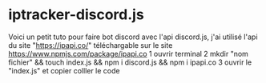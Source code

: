 # iptracker-discord.js
Voici un petit tuto pour faire bot discord avec l'api discord.js, j'ai utilisé l'api du site "https://ipapi.co/" téléchargable sur le site https://www.npmjs.com/package/ipapi.co
1 ouvrir terminal 
2 mkdir "nom fichier" && touch index.js && npm i discord.js && npm i ipapi.co
3 ouvrir le "index.js" et copier colller le code 
